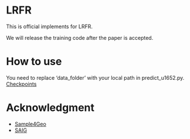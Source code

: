 # LRFR
This is official implements for LRFR.

We will release the training code after the paper is accepted.

# How to use
You need to replace ‘data_folder’ with your local path in predict_u1652.py. [Checkpoints](https://pan.baidu.com/s/14rxpYno368YSDS9aUxdHEw?pwd=nie7)

# Acknowledgment
- [Sample4Geo](https://github.com/Skyy93/Sample4Geo)
- [SAIG](https://github.com/yanghongji2007/SAIG)
